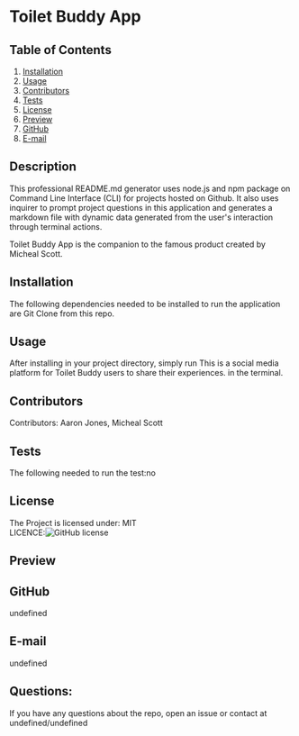 # Toilet Buddy App

  ## Table of Contents
  1. [Installation](#Installation)
  2. [Usage](#usage)  
  3. [Contributors](#Contributors)
  4. [Tests](#Tests)
  5. [License](#License)
  6. [Preview](#Preview)
  7. [GitHub](#GitHub)
  8. [E-mail](#E-mail)

  ## Description
  This professional README.md generator uses node.js and npm package on Command Line Interface (CLI) for projects hosted on Github. 
  It also uses inquirer to prompt project questions in this application and generates a markdown file with dynamic data generated 
  from the user's interaction through terminal actions.
  
  Toilet Buddy App is the companion to the famous product created by Micheal Scott. 

  ## Installation
  The following dependencies needed to be installed to run the application are Git Clone from this repo.

  ## Usage
  After installing in your project directory, simply run This is a social media platform for Toilet Buddy users to share their experiences. in the terminal.
  

  ## Contributors
  Contributors: Aaron Jones, Micheal Scott

  ## Tests
  The following needed to run the test:no

  ## License
  The Project is licensed under: MIT  
  LICENCE:![GitHub license](https://img.shields.io/badge/License-MIT-yellow.svg)

  ## Preview

  ## GitHub
  undefined

  ## E-mail
  undefined

  ## Questions:
  If you have any questions about the repo, open an issue or contact at undefined/undefined

